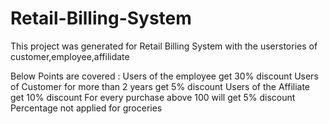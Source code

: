# Retail-Billing-System
This project was generated for Retail Billing System with the userstories of customer,employee,affilidate

Below Points are covered : Users of the employee get 30% discount Users of Customer for more than 2 years get 5% discount Users of the Affiliate get 10% discount For every purchase above 100 will get 5% discount Percentage not applied for groceries
